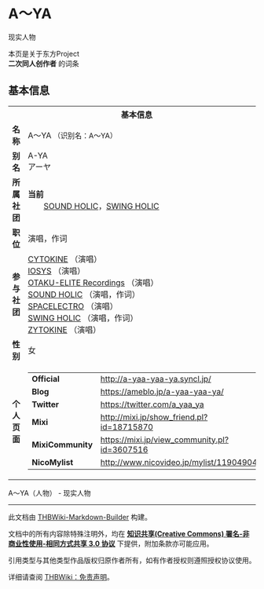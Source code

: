 # A～YA

<!-- source html: G:\repos\THBWiki-Markdown-Builder\THBWikiMarkdown\Temp\main\b\bf\ns0%3AA%EF%BD%9EYA.html -->

现实人物

本页是关于东方Project  
 **二次同人创作者** 的词条
## 基本信息

<table><tbody><tr><th colspan="3">基本信息</th></tr><tr><td class="label"><b>名称</b></td><td> A〜YA <span style="font-size:90%;">（识别名：A～YA）</span></td></tr><tr><td class="label"><b>别名</b></td><td>A-YA<br>アーヤ</td></tr><tr><td class="label"><b>所属社团</b></td><td><b>当前</b><div style="margin-left:2em;"><a href="./SOUND_HOLIC.md" title="SOUND HOLIC">SOUND HOLIC</a>，<a href="./SWING_HOLIC.md" title="SWING HOLIC">SWING HOLIC</a></div></td></tr><tr><td class="label"><b>职位</b></td><td>演唱，作词</td></tr><tr><td class="label"><b>参与社团</b></td><td><a href="./CYTOKINE.md" title="CYTOKINE">CYTOKINE</a> （演唱）<br><a href="./IOSYS.md" title="IOSYS">IOSYS</a> （演唱）<br><a href="./OTAKU-ELITE_Recordings.md" title="OTAKU-ELITE Recordings">OTAKU-ELITE Recordings</a> （演唱）<br><a href="./SOUND_HOLIC.md" title="SOUND HOLIC">SOUND HOLIC</a> （演唱，作词）<br><a href="./SPACELECTRO.md" title="SPACELECTRO">SPACELECTRO</a> （演唱）<br><a href="./SWING_HOLIC.md" title="SWING HOLIC">SWING HOLIC</a> （演唱，作词）<br><a href="./ZYTOKINE.md" title="ZYTOKINE">ZYTOKINE</a> （演唱）</td></tr><tr><td class="label"><b>性别</b></td><td>女</td></tr><tr><td class="label"><b>个人页面</b></td><td><table border="0" cellspacing="0" cellpadding="0"><tbody><tr><td><b>Official</b></td><td><a rel="nofollow" class="external free" href="http://a-yaa-yaa-ya.syncl.jp/">http://a-yaa-yaa-ya.syncl.jp/</a></td></tr><tr><td><b>Blog</b></td><td><a rel="nofollow" class="external free" href="https://ameblo.jp/a-yaa-yaa-ya/">https://ameblo.jp/a-yaa-yaa-ya/</a></td></tr><tr><td><b>Twitter</b></td><td><a rel="nofollow" class="external free" href="https://twitter.com/a_yaa_ya">https://twitter.com/a_yaa_ya</a></td></tr><tr><td><b>Mixi</b></td><td><a rel="nofollow" class="external free" href="http://mixi.jp/show_friend.pl?id=18715870">http://mixi.jp/show_friend.pl?id=18715870</a></td></tr><tr><td><b>MixiCommunity</b></td><td><a rel="nofollow" class="external free" href="https://mixi.jp/view_community.pl?id=3607516">https://mixi.jp/view_community.pl?id=3607516</a></td></tr><tr><td><b>NicoMylist</b></td><td><a rel="nofollow" class="external free" href="http://www.nicovideo.jp/mylist/11904904">http://www.nicovideo.jp/mylist/11904904</a></td></tr></tbody></table></td></tr></tbody></table>

A～YA（人物） - 现实人物




---

此文档由 [THBWiki-Markdown-Builder](https://github.com/Delsin-Yu/THBWiki-Markdown-Builder) 构建。

文档中的所有内容除特殊注明外，均在 [**知识共享(Creative Commons) 署名-非商业性使用-相同方式共享 3.0 协议**](https://creativecommons.org/licenses/by-sa/3.0/deed.zh-hans) 下提供，附加条款亦可能应用。

引用类型与其他类型作品版权归原作者所有，如有作者授权则遵照授权协议使用。

详细请查阅 [THBWiki：免责声明](https://thbwiki.cc/THBWiki:%E5%85%8D%E8%B4%A3%E5%A3%B0%E6%98%8E)。

